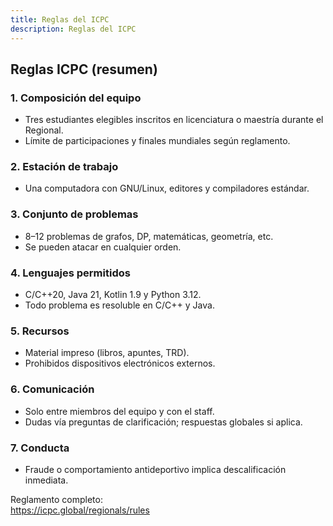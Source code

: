 ```yaml
---
title: Reglas del ICPC
description: Reglas del ICPC
---
```


## Reglas ICPC (resumen)

### 1. Composición del equipo
- Tres estudiantes elegibles inscri­tos en licenciatura o maestría durante
  el Regional.  
- Límite de participaciones y finales mundiales según reglamento.

### 2. Estación de trabajo
- Una computadora con GNU/Linux, editores y compiladores estándar.

### 3. Conjunto de problemas
- 8–12 problemas de grafos, DP, matemáticas, geometría, etc.  
- Se pueden atacar en cualquier orden.

### 4. Lenguajes permitidos
- C/C++20, Java 21, Kotlin 1.9 y Python 3.12.  
- Todo problema es resoluble en C/C++ y Java.

### 5. Recursos
- Material impreso (libros, apuntes, TRD).  
- Prohibidos dispositivos electrónicos externos.

### 6. Comunicación
- Solo entre miembros del equipo y con el staff.  
- Dudas vía preguntas de clarificación; respuestas globales si aplica.

### 7. Conducta
- Fraude o comportamiento antideportivo implica descalificación inmediata.

Reglamento completo:  
<https://icpc.global/regionals/rules>

